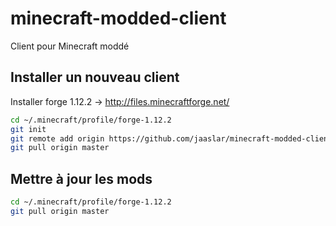 # minecraft-modded-client
Client pour Minecraft moddé

## Installer un nouveau client
Installer forge 1.12.2 -> http://files.minecraftforge.net/
```bash
cd ~/.minecraft/profile/forge-1.12.2
git init
git remote add origin https://github.com/jaaslar/minecraft-modded-client.git
git pull origin master
```

## Mettre à jour les mods
```bash
cd ~/.minecraft/profile/forge-1.12.2
git pull origin master
```
